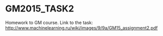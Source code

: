 # GM2015_TASK2
Homework to GM course.
Link to the task:
http://www.machinelearning.ru/wiki/images/9/9a/GM15_assignment2.pdf
